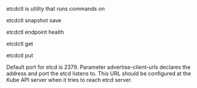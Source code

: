 etcdctl is utility that runs commands on

etcdctl snapshot save

etcdctl endpoint health

etcdctl get

etcdctl put

Default port for etcd is 2379. Parameter advertise-client-urls declares the address and port the etcd listens to. This URL should be configured at the Kube API server when it tries to reach etcd server.
